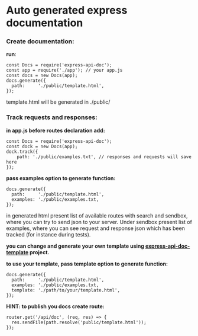 # Auto generated express documentation

### Create documentation:
__run__:
```
const Docs = require('express-api-doc');
const app = require('./app'); // your app.js
const docs = new Docs(app);
docs.generate({
  path:     './public/template.html',
});
```
template.html will be generated in ./public/

### Track requests and responses:
__in app.js before routes declaration add:__
```
const Docs = require('express-api-doc');
const dock = new Docs(app);
dock.track({
	path: './public/examples.txt', // responses and requests will save here
});
```
__pass examples option to generate function:__
```
docs.generate({
  path:     './public/template.html',
  examples: './public/examples.txt,
});
```

in generated html present list of available routes with search and sendbox, 
where you can try to send json to your server. Under sendbox present list of examples,
where you can see request and response json which has been tracked (for instance during tests).

__you can change and generate your own template using [express-api-doc-template](https://github.com/forestlake/express-api-doc-template) project.__

__to use your template, pass template option to generate function:__
```
docs.generate({
  path:     './public/template.html',
  examples: './public/examples.txt,
  template: './path/to/your/template.html',
});
```
__HINT: to publish you docs create route:__

```
router.get('/api/doc', (req, res) => {
  res.sendFile(path.resolve('public/template.html'));
});
```